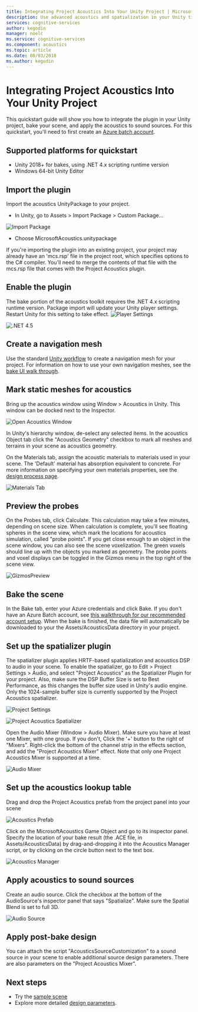 ```yaml
---
title: Integrating Project Acoustics Into Your Unity Project | Microsoft Docs
description: Use advanced acoustics and spatialization in your Unity title
services: cognitive-services
author: kegodin
manager: noelc
ms.service: cognitive-services
ms.component: acoustics
ms.topic: article
ms.date: 08/03/2018
ms.author: kegodin
---
```


# Integrating Project Acoustics Into Your Unity Project
This quickstart guide will show you how to integrate the plugin in your Unity project, bake your scene, and apply the acoustics to sound sources. For this quickstart, you'll need to first create an [Azure batch account](createazureaccount.md). 

## Supported platforms for quickstart
* Unity 2018+ for bakes, using .NET 4.x scripting runtime version
* Windows 64-bit Unity Editor

## Import the plugin
Import the acoustics UnityPackage to your project. 
* In Unity, go to Assets > Import Package > Custom Package... 

![Import Package](media/ImportPackage.png)  

* Choose MicrosoftAcoustics.unitypackage

If you're importing the plugin into an existing project, your project may already have an 'mcs.rsp' file in the project root, which specifies options to the C# compiler. You'll need to merge the contents of that file with the mcs.rsp file that comes with the Project Acoustics plugin.

## Enable the plugin
The bake portion of the acoustics toolkit requires the .NET 4.x scripting runtime version. Package import will update your Unity player settings. Restart Unity for this setting to take effect.
![Player Settings](media/PlayerSettings.png)

![.NET 4.5](media/Net45.png)

## Create a navigation mesh
Use the standard [Unity workflow](https://docs.unity3d.com/Manual/nav-BuildingNavMesh.html) to create a navigation mesh for your project. For information on how to use your own navigation meshes, see the [bake UI walk through](bakeuiwalkthrough.md).

## Mark static meshes for acoustics
Bring up the acoustics window using Window > Acoustics in Unity. This window can be docked next to the Inspector.

![Open Acoustics Window](media/WindowAcoustics.png)

In Unity's hierarchy window, de-select any selected items. In the acoustics Object tab click the "Acoustics Geometry" checkbox to mark all meshes and terrains in your scene as acoustics geometry.

On the Materials tab, assign the acoustic materials to materials used in your scene. The 'Default' material has absorption equivalent to concrete. For more information on specifying your own materials properties, see the [design process page](designprocess.md).

![Materials Tab](media/MaterialsTab.png)

## Preview the probes
On the Probes tab, click Calculate. This calculation may take a few minutes, depending on scene size. When calculation is complete, you'll see floating spheres in the scene view, which mark the locations for acoustics simulation, called "probe points". If you get close enough to an object in the scene window, you can also see the scene voxelization. The green voxels should line up with the objects you marked as geometry. The probe points and voxel displays can be toggled in the Gizmos menu in the top right of the scene view.

![GizmosPreview](media/BakePreviewWithGizmos.png)

## Bake the scene
In the Bake tab, enter your Azure credentials and click Bake. If you don't have an Azure Batch account, see [this walkthrough for our recommended account setup](CreateAzureAccount.md).
When the bake is finished, the data file will automatically be downloaded to your the Assets/AcousticsData directory in your project.

## Set up the spatializer plugin
The spatializer plugin applies HRTF-based spatialization and acoustics DSP to audio in your scene. To enable the spatializer, go to Edit > Project Settings > Audio, and select "Project Acoustics" as the Spatializer Plugin for your project. Also, make sure the DSP Buffer Size is set to Best Performance, as this changes the buffer size used in Unity's audio engine. Only the 1024-sample buffer size is currently supported by the Project Acoustics spatializer.

![Project Settings](media/ProjectSettings.png)  

![Project Acoustics Spatializer](media/ChooseSpatializer.png)

Open the Audio Mixer (Window > Audio Mixer). Make sure you have at least one Mixer, with one group. If you don't, Click the '+' button to the right of "Mixers". Right-click the bottom of the channel strip in the effects section, and add the "Project Acoustics Mixer" effect. Note that only one Project Acoustics Mixer is supported at a time.

![Audio Mixer](media/AudioMixer.png)

## Set up the acoustics lookup table
Drag and drop the Project Acoustics prefab from the project panel into your scene

![Acoustics Prefab](media/AcousticsPrefab.png)

Click on the MicrosoftAcoustics Game Object and go to its inspector panel. Specify the location of your bake result (the .ACE file, in Assets/AcousticsData) by drag-and-dropping it into the Acoustics Manager script, or by clicking on the circle button next to the text box.

![Acoustics Manager](media/AcousticsManager.png)  

## Apply acoustics to sound sources
Create an audio source. Click the checkbox at the bottom of the AudioSource's inspector panel that says "Spatialize". Make sure the Spatial Blend is set to full 3D.  

![Audio Source](media/AudioSource.png)

## Apply post-bake design
You can attach the script "AcousticsSourceCustomization" to a sound source in your scene to enable additional source design parameters. There are also parameters on the "Project Acoustics Mixer".

## Next steps
* Try the [sample scene](samplewalkthrough.md)
* Explore more detailed [design parameters](designprocess.md).
